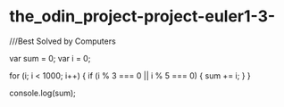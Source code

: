 # the_odin_project-project-euler1-3-
///Best Solved by Computers 


var sum = 0;
var i = 0;

for (i; i < 1000; i++) {
	if (i % 3 === 0 || i % 5 === 0) {
		sum += i;
	}
}

console.log(sum);
